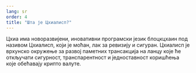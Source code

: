 ```yaml
---
lang: sr
order: 4
title: "Шта је Цхиалисп?"
---
```

Цхиа има новоразвијени, иновативни програмски језик блоцкцхаин под називом Цхиалисп, који је моћан, лак за ревизију и сигуран. Цхиалисп је врхунско окружење за развој паметних трансакција на ланцу које ће откључати сигурност, транспарентност и једноставност коришћења које обећавају крипто валуте.
